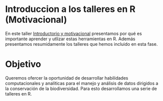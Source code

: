 # Introduccion a los talleres en R (Motivacional)

En este taller [Introductorio y motivacional](https://juanzuloaga.github.io/Intro_Motivacional/Intro_Motivacional.html) presentamos por qué es importante aprender y utlizar estas herramientas en R.  Además presentamos resumidamente los talleres que hemos incluido en esta fase.

# Objetivo
Queremos ofercer la oportunidad de desarrollar habilidades computacionales y analíticas para el manejo y análisis de datos dirigidos a la conservación de la biodiversidad. Para esto desarrollamos una serie de talleres en R.



